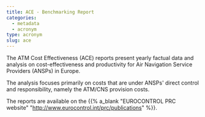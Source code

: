 ```yaml
---
title: ACE - Benchmarking Report
categories:
  - metadata
  - acronym
type: acronym
slug: ace
---
```


The ATM Cost Effectiveness (ACE) reports present yearly factual data and analysis on cost-effectiveness and productivity for Air Navigation Service Providers (ANSPs) in Europe.

The analysis focuses primarily on costs that are under ANSPs' direct control and responsibility, namely the ATM/CNS provision costs.

The reports are available on the {{% a_blank "EUROCONTROL PRC website" "http://www.eurocontrol.int/prc/publications" %}}.
